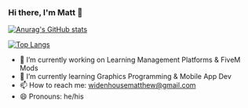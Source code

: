 ### Hi there, I'm Matt 👋

[![Anurag's GitHub stats](https://github-readme-stats.vercel.app/api?username=frontoge&hide=issues&count_private=true&show_icons=true&theme=radical)](https://github.com/anuraghazra/github-readme-stats)

[![Top Langs](https://github-readme-stats.vercel.app/api/top-langs/?username=frontoge&layout=compact&theme=radical&count_private=true)](https://github.com/anuraghazra/github-readme-stats)

- 🔭 I’m currently working on Learning Management Platforms & FiveM Mods
- 🌱 I’m currently learning Graphics Programming & Mobile App Dev
- 📫 How to reach me: widenhousematthew@gmail.com
- 😄 Pronouns: he/his
<!--
**frontoge/frontoge** is a ✨ _special_ ✨ repository because its `README.md` (this file) appears on your GitHub profile.

Here are some ideas to get you started:



- 👯 I’m looking to collaborate on ...
- 🤔 I’m looking for help with ...
- 💬 Ask me about ...
- ⚡ Fun fact: ...
-->
